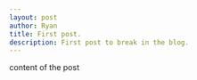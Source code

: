 ```yaml
---
layout: post
author: Ryan
title: First post.
description: First post to break in the blog.
---
```

content of the post
